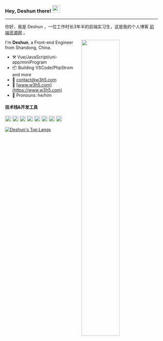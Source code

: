 ### Hey, Deshun there! <img src="https://media.giphy.com/media/hvRJCLFzcasrR4ia7z/giphy.gif" width="25px">

---

你好，我是 Deshun ，一位工作时长3年半的前端实习生，这是我的个人博客 [前端资源网](https://www.w3h5.com) 。

[<img align="right" width="50%" src="https://github-readme-stats.vercel.app/api?username=ideshun&count_private=true&show_icons=true&hide=prs">](https://github.com/ideshun)

I'm **Deshun**, a Front-end Engineer from Shandong, China.

-   :hammer_and_pick: Vue/JavaScript/uni-app/miniProgram
-   :package: Building VSCode/PhpStrom and more
-   :e-mail: contact@w3h5.com
-   :dash: [www.w3h5.com](https://www.w3h5.com)
-   :man: Pronouns: he/him


#### 技术栈&开发工具
<code><img height="20" src="https://github.com/ideshun/ideshun/raw/master/data/images/logo-Vue.png"></code>
<code><img height="20" src="https://github.com/ideshun/ideshun/raw/master/data/images/logo-JavaScript"></code>
<code><img height="20" src="https://github.com/ideshun/ideshun/raw/master/data/images/logo-HTML5"></code>
<code><img height="20" src="https://github.com/ideshun/ideshun/raw/master/data/images/logo-CSS3"></code>
<code><img height="20" src="https://github.com/ideshun/ideshun/raw/master/data/images/logo-Git"></code>
<code><img height="20" src="https://github.com/ideshun/ideshun/raw/master/data/images/logo-webpack"></code>
<code><img height="20" src="https://github.com/ideshun/ideshun/raw/master/data/images/logo-PhpStorm"></code>
<code><img height="20" src="https://github.com/ideshun/ideshun/raw/master/data/images/logo-VSCode"></code>

[![Deshun's Top Langs](https://github-readme-stats.vercel.app/api/top-langs/?username=ideshun&layout=compact)](https://github.com/ideshun)


